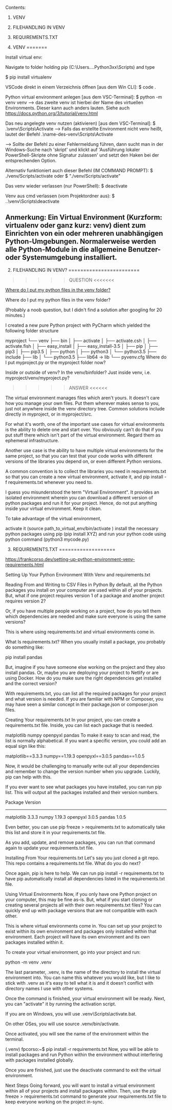 
Contents:
1. VENV
2. FILEHANDLING IN VENV
3. REQUIREMENTS.TXT


1. VENV
=======

Install virtual env:

Navigate to folder holding pip (C:\Users\....Python3xx\Scripts) 
and type 

$ pip install virtualenv


VSCode direkt in einem Verzeichnis öffnen [aus dem Win CLI]:
$ code .

Python virtual environment anlegen [aus dem VSC-Terminal]:
$ python -m venv venv
--> das zweite venv ist hierbei der Name des virtuellen
Environments. Dieser kann auch anders lauten.
Siehe auch https://docs.python.org/3/tutorial/venv.html

Das neu angelegte venv nutzen (aktivieren) [aus dem VSC-Terminal]:
$ .\\venv\\Scripts\\Activate
--> Falls das erstellte Environment nicht venv heißt,
lautet der Befehl .\\name-des-venv\\Scripts\\Activate

--> Sollte der Befehl zu einer Fehlermeldung führen,
dann sucht man in der Windows-Suche nach 'skript'
und klickt auf 'Ausführung lokaler PowerShell-Skripte ohne
Signatur zulassen' und setzt den Haken bei der entsprechenden
Option.

Alternativ funktioniert auch dieser Befehl (IM COMMAND PROMPT):
$ ./venv/Scripts/activate
oder
$ "./venv/Scripts/activate"


Das venv wieder verlassen (nur PowerShell):
$ deactivate

Venv aus cmd verlassen (vom Projektordner aus):
$ ..\venv\Scripts\deactivate

Anmerkung:
Ein Virtual Environment (Kurzform: virtualenv oder ganz kurz: venv) dient zum Einrichten von ein oder mehreren unabhängigen Python-Umgebungen. Normalerweise werden alle Python-Module in die allgemeine Benutzer- oder Systemumgebung installiert.
----------------------------------------------

2. FILEHANDLING IN VENV?
========================

>>>>> QUESTION <<<<<<<

<a href="https://stackoverflow.com/questions/51499950/where-do-i-put-my-python-files-in-the-venv-folder">
    Where do I put my python files in the venv folder?</a>

Where do I put my python files in the venv folder?

(Probably a noob question, but I didn't find a solution after googling for 20 minutes.)

I created a new pure Python project with PyCharm which yielded the following folder structure

myproject
└── venv
    ├── bin
    │   ├── activate
    │   ├── activate.csh
    │   ├── activate.fish
    │   ├── easy_install
    │   ├── easy_install-3.5
    │   ├── pip
    │   ├── pip3
    │   ├── pip3.5
    │   ├── python
    │   ├── python3
    │   └── python3.5
    ├── include
    ├── lib
    │   └── python3.5
    ├── lib64 -> lib
    └── pyvenv.cfg
Where do I put myproject.py or the myproject folder now?

Inside or outside of venv?
In the venv/binfolder?
Just inside venv, i.e. myproject/venv/myproject.py?


>>>>> ANSWER <<<<<<

The virtual environment manages files which aren't yours. It doesn't care how you manage your own files. Put them wherever makes sense to you, just not anywhere inside the venv directory tree. Common solutions include directly in myproject, or in myproject/src.

For what it's worth, one of the important use cases for virtual environments is the ability to delete one and start over. You obviously can't do that if you put stuff there which isn't part of the virtual environment. Regard them as ephemeral infrastructure.

Another use case is the ability to have multiple virtual environments for the same project, so that you can test that your code works with different versions of the libraries you depend on, or even different Python versions.

A common convention is to collect the libraries you need in requirements.txt so that you can create a new virtual environment, activate it, and pip install -f requirements.txt whenever you need to.

I guess you misunderstood the term "Virtual Environment". It provides an isolated environment wherein you can download a different version of python packages and run it for your project. Hence, do not put anything inside your virtual environment. Keep it clean.

To take advantage of the virtual environment,

activate it (source path_to_virtual_env/bin/activate )
install the necessary python packages using pip (pip install XYZ)
and run your python code using python command (python3 mycode.py)



3. REQUIREMENTS.TXT
===================

https://frankcorso.dev/setting-up-python-environment-venv-requirements.html

Setting Up Your Python Environment With Venv and requirements.txt

Reading From and Writing to CSV Files in Python
By default, all the Python packages you install on your computer are used within all of your projects. But, what if one project requires version 1 of a package and another project requires version 2?

Or, if you have multiple people working on a project, how do you tell them which dependencies are needed and make sure everyone is using the same versions?

This is where using requirements.txt and virtual environments come in.

What Is requirements.txt?
When you usually install a package, you probably do something like:

pip install pandas

But, imagine if you have someone else working on the project and they also install pandas. Or, maybe you are deploying your project to Netlify or are using Docker. How do you make sure the right dependencies get installed and the correct version?

With requirements.txt, you can list all the required packages for your project and what version is needed. If you are familiar with NPM or Composer, you may have seen a similar concept in their package.json or composer.json files.

Creating Your requirements.txt
In your project, you can create a requirements.txt file. Inside, you can list each package that is needed.

matplotlib
numpy
openpyxl
pandas
To make it easy to scan and read, the list is normally alphabetical. If you want a specific version, you could add an equal sign like this:

matplotlib==3.3.3
numpy==1.19.3
openpyxl==3.0.5
pandas==1.0.5

Now, it would be challenging to manually write out all your dependencies and remember to change the version number when you upgrade. Luckily, pip can help with this.

If you ever want to see what packages you have installed, you can run pip list. This will output all the packages installed and their version numbers.

Package         Version
--------------- ---------
matplotlib      3.3.3
numpy           1.19.3
openpyxl        3.0.5
pandas          1.0.5

Even better, you can use pip freeze > requirements.txt to automatically take this list and store it in your requirements.txt file.

As you add, update, and remove packages, you can run that command again to update your requirements.txt file.

Installing From Your requirements.txt
Let's say you just cloned a git repo. This repo contains a requirements.txt file. What do you do next?

Once again, pip is here to help. We can run pip install -r requirements.txt to have pip automatically install all dependencies listed in the requirements.txt file.

Using Virtual Environments
Now, if you only have one Python project on your computer, this may be fine as-is. But, what if you start cloning or creating several projects all with their own requirements.txt files? You can quickly end up with package versions that are not compatible with each other.

This is where virtual environments come in. You can set up your project to exist within its own environment and packages only installed within that environment. Each project will have its own environment and its own packages installed within it.

To create your virtual environment, go into your project and run:

python -m venv .venv

The last parameter, .venv, is the name of the directory to install the virtual environment into. You can name this whatever you would like, but I like to stick with .venv as it's easy to tell what it is and it doesn't conflict with directory names I use with other systems.

Once the command is finished, your virtual environment will be ready. Next, you can "activate" it by running the activation script.

If you are on Windows, you will use .venv\Scripts\activate.bat.

On other OSes, you will use source .venv/bin/activate.

Once activated, you will see the name of the environment within the terminal.

(.venv) fpcorso:~$ pip install -r requirements.txt
Now, you will be able to install packages and run Python within the environment without interfering with packages installed globally.

Once you are finished, just use the deactivate command to exit the virtual environment.

Next Steps
Going forward, you will want to install a virtual environment within all of your projects and install packages within. Then, use the pip freeze > requirements.txt command to generate your requirements.txt file to keep everyone working on the project in-sync.

